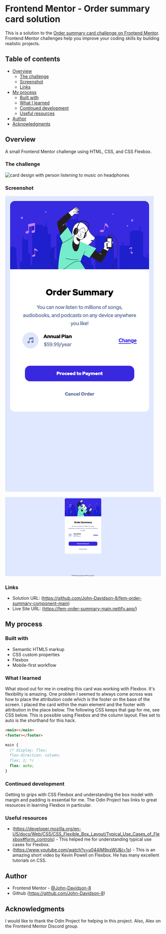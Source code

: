 # Frontend Mentor - Order summary card solution

This is a solution to the [Order summary card challenge on Frontend Mentor](https://www.frontendmentor.io/challenges/order-summary-component-QlPmajDUj). Frontend Mentor challenges help you improve your coding skills by building realistic projects.

## Table of contents

- [Overview](#overview)
  - [The challenge](#the-challenge)
  - [Screenshot](#screenshot)
  - [Links](#links)
- [My process](#my-process)
  - [Built with](#built-with)
  - [What I learned](#what-i-learned)
  - [Continued development](#continued-development)
  - [Useful resources](#useful-resources)
- [Author](#author)
- [Acknowledgments](#acknowledgments)

## Overview

A small Frontend Mentor challenge using HTML, CSS, and CSS Flexbox.

### The challenge

![card design with person listening to music on headphones](design/mobiel-design.jpg)

### Screenshot

![Alt text](screenshots/desktop-screenshot.png)

![Alt text](screenshots/morbile-screenshot.png)

### Links

- Solution URL: (https://github.com/John-Davidson-8/fem-order-summary-component-main)
- Live Site URL: (https://fem-order-summary-main.netlify.app/)

## My process

### Built with

- Semantic HTML5 markup
- CSS custom properties
- Flexbox
- Mobile-first workflow

### What I learned

What stood out for me in creating this card was working with Flexbox. It's flexibility is amazing. One problem I seemed to always come across was how to place the attribution code which is the footer on the base of the screen. I placed the card within the main element and the footer with attribution in the place below. The following CSS keeps that gap for me, see CSS below. This is possible using Flexbox and the column layout. Flex set to auto is the shorthand for this hack.

```html
<main></main>
<footer></footer>
```

```css
main {
  /* display: flex;
  flex-direction: column;
  flex: 1; */
  flex: auto;
}
```

### Continued development

Getting to grips with CSS Flexbox and understanding the box model with margin and padding is essential for me. The Odin Project has links to great resources in learning Flexbox in particular.

### Useful resources

- (https://developer.mozilla.org/en-US/docs/Web/CSS/CSS_Flexible_Box_Layout/Typical_Use_Cases_of_Flexbox#form_controls) - This helped me for understanding typical use cases for Flexbox.
- (https://www.youtube.com/watch?v=u044iM9xsWU&t=1s) - This is an amazing short video by Kevin Powell on Flexbox. He has many excellent tutorials on CSS.

## Author

- Frontend Mentor - [@John-Davidson-8](https://www.frontendmentor.io/profile/John-Davidson-8)
- Github (https://github.com/John-Davidson-8)

## Acknowledgments

I would like to thank the Odin Project for helping in this project. Also, Alex on the Frontend Mentor Discord group.
